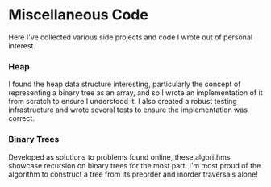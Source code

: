 # Miscellaneous Code

Here I've collected various side projects and code I wrote out of personal interest.

### Heap

I found the heap data structure interesting, particularly the concept of representing a binary tree as an array, and so I wrote an implementation of it from scratch to ensure I understood it. I also created a robust testing infrastructure and wrote several tests to ensure the implementation was correct.

### Binary Trees

Developed as solutions to problems found online, these algorithms showcase recursion on binary trees for the most part. I'm most proud of the algorithm to construct a tree from its preorder and inorder traversals alone!
